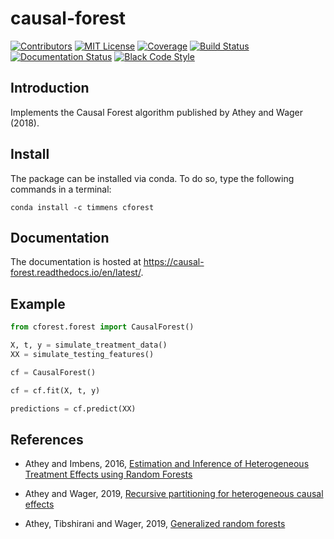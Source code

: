 # causal-forest

[![Contributors][contributors-badge]][contributors-url]
[![MIT License][license-badge]][license-url]
[![Coverage][coverage-badge]][coverage-url]
[![Build Status][build-badge]][build-url]
[![Documentation Status][documentation-badge]][documentation-url]
[![Black Code Style][black-badge]][black-url]

## Introduction

Implements the Causal Forest algorithm published by Athey and Wager (2018).


## Install

The package can be installed via conda. To do so, type the following commands in a terminal:

```console
conda install -c timmens cforest
```


## Documentation

The documentation is hosted at https://causal-forest.readthedocs.io/en/latest/.


## Example

```python
from cforest.forest import CausalForest()

X, t, y = simulate_treatment_data()
XX = simulate_testing_features()

cf = CausalForest()

cf = cf.fit(X, t, y)

predictions = cf.predict(XX)
```

## References

- Athey and Imbens, 2016, [Estimation and Inference of Heterogeneous Treatment Effects using Random Forests](https://www.tandfonline.com/doi/full/10.1080/01621459.2017.1319839)

- Athey and Wager, 2019, [Recursive partitioning for heterogeneous causal effects](https://www.pnas.org/content/113/27/7353)

- Athey, Tibshirani and Wager, 2019, [Generalized random forests](https://projecteuclid.org/euclid.aos/1547197251)



[contributors-badge]: https://img.shields.io/github/contributors/timmens/causal-forest
[contributors-url]: https://github.com/timmens/causal-forest/graphs/contributors
[license-badge]: https://img.shields.io/badge/License-MIT-yellow.svg
[license-url]: https://github.com/timmens/causal-forest/blob/master/LICENSE
[build-badge]: https://travis-ci.org/timmens/causal-forest.svg?branch=master
[build-url]: https://travis-ci.org/timmens/causal-forest
[coverage-badge]:https://codecov.io/gh/timmens/causal-forest/branch/master/graph/badge.svg
[coverage-url]:https://codecov.io/gh/timmens/causal-forest
[documentation-badge]:https://readthedocs.org/projects/causal-forest/badge/?version=latest
[documentation-url]:https://causal-forest.readthedocs.io/en/latest/?badge=latest
[black-badge]:https://img.shields.io/badge/code%20style-black-000000.svg
[black-url]:https://github.com/psf/black
